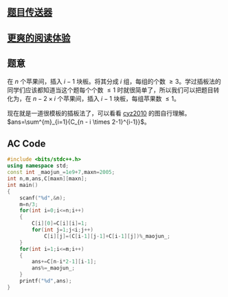 ## [题目传送器](https://www.luogu.com.cn/problem/AT_abc178_d)
## [更爽的阅读体验](https://yaohaoyou.blog.luogu.org/solution-at-abc178-d)

## 题意

在 $n$ 个苹果间，插入 $i - 1$ 块板。将其分成 $i$ 组，每组的个数 $\ge 3$。学过插板法的同学们应该都知道当这个题每个个数 $\le 1$ 时就很简单了，所以我们可以把题目转化为，在 $n - 2 \times i$ 个苹果间，插入 $i - 1$ 块板，每组苹果数 $\le 1$。

现在就是一道很模板的插板法了，可以看看 [cyz2010](https://www.luogu.com.cn/user/631576) 的图自行理解。$ans=\sum^{m}_{i=1}{C_{n - i \times 2-1}^{i-1}}$。

## AC Code
```cpp
#include <bits/stdc++.h>
using namespace std;
const int _maojun_=1e9+7,maxn=2005;
int n,m,ans,C[maxn][maxn];
int main()
{
    scanf("%d",&n);
    m=n/3;
    for(int i=0;i<=n;i++)
    {
        C[i][0]=C[i][i]=1;
        for(int j=1;j<i;j++)
            C[i][j]=(C[i-1][j-1]+C[i-1][j])%_maojun_;
    }
    for(int i=1;i<=m;i++)
    {
        ans+=C[n-i*2-1][i-1];
        ans%=_maojun_;
    }
    printf("%d",ans);
}
```
